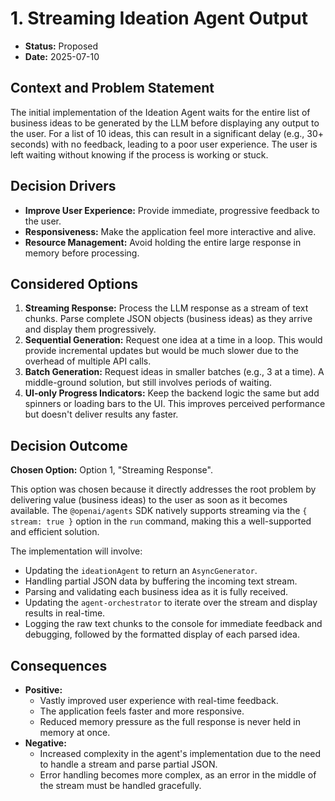 # 1. Streaming Ideation Agent Output

*   **Status:** Proposed
*   **Date:** 2025-07-10

## Context and Problem Statement

The initial implementation of the Ideation Agent waits for the entire list of business ideas to be generated by the LLM before displaying any output to the user. For a list of 10 ideas, this can result in a significant delay (e.g., 30+ seconds) with no feedback, leading to a poor user experience. The user is left waiting without knowing if the process is working or stuck.

## Decision Drivers

*   **Improve User Experience:** Provide immediate, progressive feedback to the user.
*   **Responsiveness:** Make the application feel more interactive and alive.
*   **Resource Management:** Avoid holding the entire large response in memory before processing.

## Considered Options

1.  **Streaming Response:** Process the LLM response as a stream of text chunks. Parse complete JSON objects (business ideas) as they arrive and display them progressively.
2.  **Sequential Generation:** Request one idea at a time in a loop. This would provide incremental updates but would be much slower due to the overhead of multiple API calls.
3.  **Batch Generation:** Request ideas in smaller batches (e.g., 3 at a time). A middle-ground solution, but still involves periods of waiting.
4.  **UI-only Progress Indicators:** Keep the backend logic the same but add spinners or loading bars to the UI. This improves perceived performance but doesn't deliver results any faster.

## Decision Outcome

**Chosen Option:** Option 1, "Streaming Response".

This option was chosen because it directly addresses the root problem by delivering value (business ideas) to the user as soon as it becomes available. The `@openai/agents` SDK natively supports streaming via the `{ stream: true }` option in the `run` command, making this a well-supported and efficient solution.

The implementation will involve:
*   Updating the `ideationAgent` to return an `AsyncGenerator`.
*   Handling partial JSON data by buffering the incoming text stream.
*   Parsing and validating each business idea as it is fully received.
*   Updating the `agent-orchestrator` to iterate over the stream and display results in real-time.
*   Logging the raw text chunks to the console for immediate feedback and debugging, followed by the formatted display of each parsed idea.

## Consequences

*   **Positive:**
    *   Vastly improved user experience with real-time feedback.
    *   The application feels faster and more responsive.
    *   Reduced memory pressure as the full response is never held in memory at once.
*   **Negative:**
    *   Increased complexity in the agent's implementation due to the need to handle a stream and parse partial JSON.
    *   Error handling becomes more complex, as an error in the middle of the stream must be handled gracefully.
